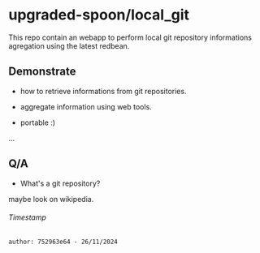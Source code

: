 # upgraded-spoon/local_git

This repo contain an webapp to perform local git repository informations agregation using the latest redbean.

## Demonstrate

- how to retrieve informations from git repositories.

- aggregate information using web tools.

- portable :)

...

## Q/A

- What's a git repository?

maybe look on wikipedia.

###### Timestamp

```author: 752963e64 - 26/11/2024```